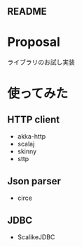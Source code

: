 README
---

# Proposal
ライブラリのお試し実装

# 使ってみた
## HTTP client
* akka-http
* scalaj
* skinny
* sttp

## Json parser
* circe

## JDBC
* ScalikeJDBC
